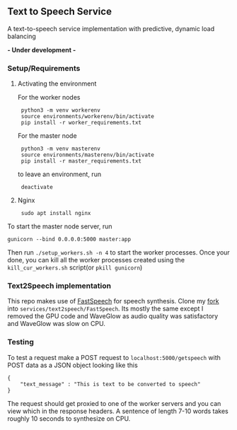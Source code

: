 ## Text to Speech Service
A text-to-speech service implementation with predictive, dynamic load balancing

**- Under development -**

### Setup/Requirements
1. Activating the environment

    For the worker nodes

        python3 -m venv workerenv
        source environments/workerenv/bin/activate
        pip install -r worker_requirements.txt

    For the master node
    
        python3 -m venv masterenv
        source environments/masterenv/bin/activate
        pip install -r master_requirements.txt
    to leave an environment, run

        deactivate

2. Nginx

        sudo apt install nginx

To start the master node server, run

    gunicorn --bind 0.0.0.0:5000 master:app

Then run `./setup_workers.sh -n 4` to start the worker processes. Once your done, you can kill all the worker processes created using the `kill_cur_workers.sh` script(or `pkill gunicorn`)

### Text2Speech implementation
This repo makes use of [FastSpeech](https://github.com/xcmyz/FastSpeech) for speech synthesis. Clone my [fork](https://github.com/Aftaab99/FastSpeech) into `services/text2speech/FastSpeech`. Its mostly the same except I removed the GPU code and WaveGlow as audio quality was satisfactory and WaveGlow was slow on CPU.

### Testing
To test a request make a POST request to `localhost:5000/getspeech` with POST data as a JSON object looking like this

    {
        "text_message" : "This is text to be converted to speech"
    }
The request should get proxied to one of the worker servers and you can view which in the response headers. A sentence of length 7-10 words takes roughly 10 seconds to synthesize on CPU.